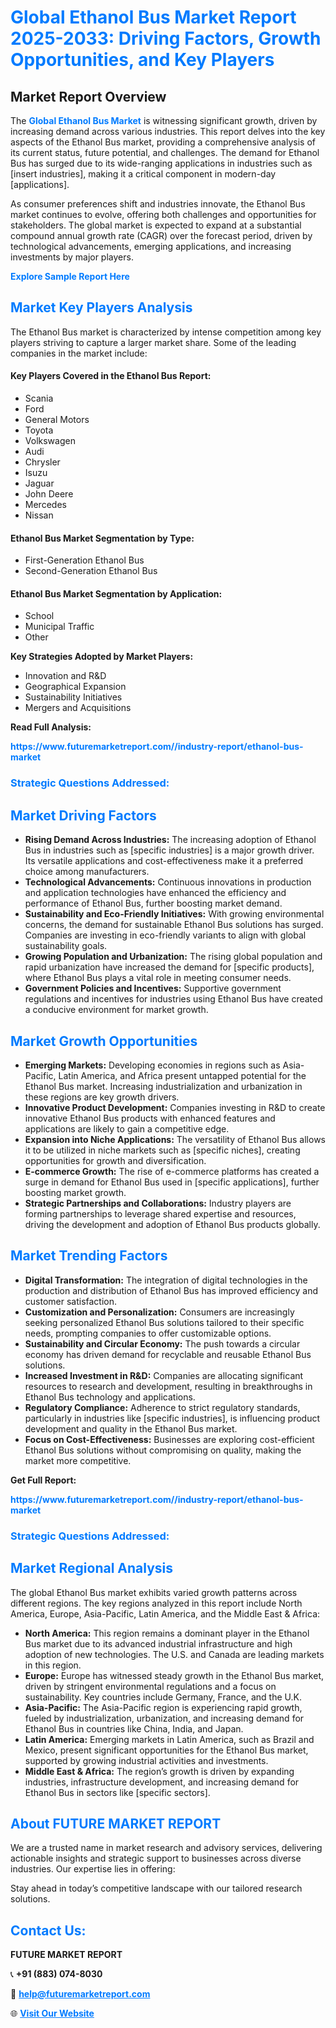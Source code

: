 <h1 style="color: #007BFF;">Global Ethanol Bus Market Report 2025-2033: Driving Factors, Growth Opportunities, and Key Players</h1>

<section id="overview">
<h2>Market Report Overview</h2>
<p>The <a href="https://www.futuremarketreport.com//industry-report/ethanol-bus-market" style="color: #007BFF; text-decoration: none;"><strong>Global Ethanol Bus Market</strong></a> is witnessing significant growth, driven by increasing demand across various industries. This report delves into the key aspects of the Ethanol Bus market, providing a comprehensive analysis of its current status, future potential, and challenges. The demand for Ethanol Bus has surged due to its wide-ranging applications in industries such as [insert industries], making it a critical component in modern-day [applications].</p>
<p>As consumer preferences shift and industries innovate, the Ethanol Bus market continues to evolve, offering both challenges and opportunities for stakeholders. The global market is expected to expand at a substantial compound annual growth rate (CAGR) over the forecast period, driven by technological advancements, emerging applications, and increasing investments by major players.</p>
</section>

<section id="overview">
<p><a href="https://www.futuremarketreport.com//request-sample/reportId=51327" style="color: #007BFF; text-decoration: none;"><strong>Explore Sample Report Here</strong></a></p>
</section>

<section id="key-players">
<h2 style="color: #007BFF;">Market Key Players Analysis</h2>
<p>The Ethanol Bus market is characterized by intense competition among key players striving to capture a larger market share. Some of the leading companies in the market include:</p>
<h4>Key Players Covered in the Ethanol Bus Report:</h4>
<ul><li>Scania</li><li>Ford</li><li>General Motors</li><li>Toyota</li><li>Volkswagen</li><li>Audi</li><li>Chrysler</li><li>Isuzu</li><li>Jaguar</li><li>John Deere</li><li>Mercedes</li><li>Nissan</li></ul>
<h4>Ethanol Bus Market Segmentation by Type:</h4>
<ul><li>First-Generation Ethanol Bus</li><li>Second-Generation Ethanol Bus</li></ul>

<h4>Ethanol Bus Market Segmentation by Application:</h4>
<ul><li>School</li><li>Municipal Traffic</li><li>Other</li></ul>
<p><strong>Key Strategies Adopted by Market Players:</strong></p>
<ul>
<li>Innovation and R&D</li>
<li>Geographical Expansion</li>
<li>Sustainability Initiatives</li>
<li>Mergers and Acquisitions</li>
</ul>
</section>

<section>
<p><strong>Read Full Analysis: </strong></p><a href="https://www.futuremarketreport.com//industry-report/ethanol-bus-market" style="color: #007BFF; text-decoration: none;"><strong>https://www.futuremarketreport.com//industry-report/ethanol-bus-market</strong></a>
<h3 style="color: #007BFF;">Strategic Questions Addressed:</h3>
</section>

<section id="driving-factors">
<h2 style="color: #007BFF;">Market Driving Factors</h2>
<ul>
<li><strong>Rising Demand Across Industries:</strong> The increasing adoption of Ethanol Bus in industries such as [specific industries] is a major growth driver. Its versatile applications and cost-effectiveness make it a preferred choice among manufacturers.</li>
<li><strong>Technological Advancements:</strong> Continuous innovations in production and application technologies have enhanced the efficiency and performance of Ethanol Bus, further boosting market demand.</li>
<li><strong>Sustainability and Eco-Friendly Initiatives:</strong> With growing environmental concerns, the demand for sustainable Ethanol Bus solutions has surged. Companies are investing in eco-friendly variants to align with global sustainability goals.</li>
<li><strong>Growing Population and Urbanization:</strong> The rising global population and rapid urbanization have increased the demand for [specific products], where Ethanol Bus plays a vital role in meeting consumer needs.</li>
<li><strong>Government Policies and Incentives:</strong> Supportive government regulations and incentives for industries using Ethanol Bus have created a conducive environment for market growth.</li>
</ul>
</section>

<section id="growth-opportunities">
<h2 style="color: #007BFF;">Market Growth Opportunities</h2>
<ul>
<li><strong>Emerging Markets:</strong> Developing economies in regions such as Asia-Pacific, Latin America, and Africa present untapped potential for the Ethanol Bus market. Increasing industrialization and urbanization in these regions are key growth drivers.</li>
<li><strong>Innovative Product Development:</strong> Companies investing in R&D to create innovative Ethanol Bus products with enhanced features and applications are likely to gain a competitive edge.</li>
<li><strong>Expansion into Niche Applications:</strong> The versatility of Ethanol Bus allows it to be utilized in niche markets such as [specific niches], creating opportunities for growth and diversification.</li>
<li><strong>E-commerce Growth:</strong> The rise of e-commerce platforms has created a surge in demand for Ethanol Bus used in [specific applications], further boosting market growth.</li>
<li><strong>Strategic Partnerships and Collaborations:</strong> Industry players are forming partnerships to leverage shared expertise and resources, driving the development and adoption of Ethanol Bus products globally.</li>
</ul>
</section>

<section id="trending-factors">
<h2 style="color: #007BFF;">Market Trending Factors</h2>
<ul>
<li><strong>Digital Transformation:</strong> The integration of digital technologies in the production and distribution of Ethanol Bus has improved efficiency and customer satisfaction.</li>
<li><strong>Customization and Personalization:</strong> Consumers are increasingly seeking personalized Ethanol Bus solutions tailored to their specific needs, prompting companies to offer customizable options.</li>
<li><strong>Sustainability and Circular Economy:</strong> The push towards a circular economy has driven demand for recyclable and reusable Ethanol Bus solutions.</li>
<li><strong>Increased Investment in R&D:</strong> Companies are allocating significant resources to research and development, resulting in breakthroughs in Ethanol Bus technology and applications.</li>
<li><strong>Regulatory Compliance:</strong> Adherence to strict regulatory standards, particularly in industries like [specific industries], is influencing product development and quality in the Ethanol Bus market.</li>
<li><strong>Focus on Cost-Effectiveness:</strong> Businesses are exploring cost-efficient Ethanol Bus solutions without compromising on quality, making the market more competitive.</li>
</ul>
</section>

<section>
<p><strong>Get Full Report: </strong></p><a href="https://www.futuremarketreport.com//industry-report/ethanol-bus-market" style="color: #007BFF; text-decoration: none;"><strong>https://www.futuremarketreport.com//industry-report/ethanol-bus-market</strong></a>
<h3 style="color: #007BFF;">Strategic Questions Addressed:</h3>
</section>


<section id="regional-analysis">
<h2 style="color: #007BFF;">Market Regional Analysis</h2>
<p>The global Ethanol Bus market exhibits varied growth patterns across different regions. The key regions analyzed in this report include North America, Europe, Asia-Pacific, Latin America, and the Middle East & Africa:</p>
<ul>
<li><strong>North America:</strong> This region remains a dominant player in the Ethanol Bus market due to its advanced industrial infrastructure and high adoption of new technologies. The U.S. and Canada are leading markets in this region.</li>
<li><strong>Europe:</strong> Europe has witnessed steady growth in the Ethanol Bus market, driven by stringent environmental regulations and a focus on sustainability. Key countries include Germany, France, and the U.K.</li>
<li><strong>Asia-Pacific:</strong> The Asia-Pacific region is experiencing rapid growth, fueled by industrialization, urbanization, and increasing demand for Ethanol Bus in countries like China, India, and Japan.</li>
<li><strong>Latin America:</strong> Emerging markets in Latin America, such as Brazil and Mexico, present significant opportunities for the Ethanol Bus market, supported by growing industrial activities and investments.</li>
<li><strong>Middle East & Africa:</strong> The region’s growth is driven by expanding industries, infrastructure development, and increasing demand for Ethanol Bus in sectors like [specific sectors].</li>
</ul>
</section>

<footer>
<h2 style="color: #007BFF;">About FUTURE MARKET REPORT</h2>
<p>We are a trusted name in market research and advisory services, delivering actionable insights and strategic support to businesses across diverse industries. Our expertise lies in offering:</p>

<p>Stay ahead in today’s competitive landscape with our tailored research solutions.</p>

<h2 style="color: #007BFF;">Contact Us:</h2>
<p><strong>FUTURE MARKET REPORT</strong></p>
<p>📞 <strong>+91 (883) 074-8030</strong></p>
<p>📧 <strong><a href="mailto:help@futuremarketreport.com" style="color: #007BFF;">help@futuremarketreport.com</a></strong></p>
<p>🌐 <strong><a href="https://www.futuremarketreport.com/" style="color: #007BFF;">Visit Our Website</a></strong></p>
</footer>